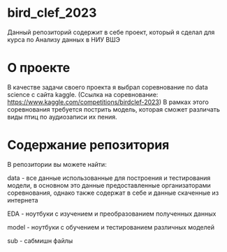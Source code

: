 # bird_clef_2023

Данный репозиторий содержит в себе проект, который я сделал для курса по Анализу данных в НИУ ВШЭ

# О проекте

В качестве задачи своего проекта я выбрал соревнование по data science с сайта kaggle. (Cсылка на соревнование: https://www.kaggle.com/competitions/birdclef-2023)
В рамках этого соревнования требуется пострить модель, которая сможет различать виды птиц по аудиозаписи их пения. 

# Содержание репозитория 

В репозитории вы можете найти:

data - все данные использованные для построения и тестирования модели, в основном это данные предоставленные организаторами соревнования, однако также содержат в себе и данные скаченные из интернета

EDA - ноутбуки с изучением и преобразованием полученных данных

model - ноутбуки с обучением и тестированием различных моделей 

sub - сабмишн файлы
